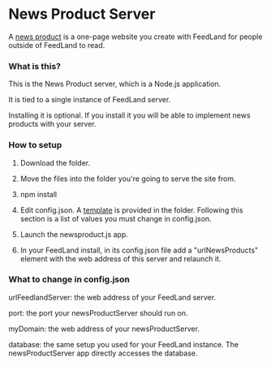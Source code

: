 # News Product Server

A <a href="http://docs.feedland.org/newsProducts.opml">news product</a> is a one-page website you create with FeedLand for people outside of FeedLand to read.

### What is this? 

This is the News Product server, which is a Node.js application. 

It is tied to a single instance of FeedLand server.

Installing it is optional. If you install it you will be able to implement news products with your server. 

### How to setup

1. Download the folder.

2. Move the files into the folder you're going to serve the site from.

3. npm install

4. Edit config.json. A <a href="https://github.com/scripting/newsProductServer/blob/main/config.json">template</a> is provided in the folder. Following this section is a list of values you must change in config.json.  

5. Launch the newsproduct.js app.

6. In your FeedLand install, in its config.json file add a "urlNewsProducts" element with the web address of this server and relaunch it.

### What to change in config.json

urlFeedlandServer: the web address of your FeedLand server. 

port: the port your newsProductServer should run on.

myDomain: the web address of your newsProductServer.

database: the same setup you used for your FeedLand instance. The newsProductServer app directly accesses the database. 

